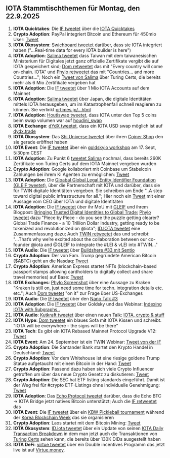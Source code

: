 ## IOTA Stammtischthemen für Montag, den 22.9.2025

1. **IOTA Quicktakes**: Die [IF tweetet](https://x.com/iota/status/1967876114447048769) über die [IOTA Quicktakes](https://www.youtube.com/watch?v=FqbYOGzhcAA)
2. **Crypto Adoption**: PayPal integriert Bitcoin und Ethereum für 450mio User: [Tweet](https://x.com/BTC_Archive/status/1967577501212803162)
3. **IOTA Ökosystem**: [Swichboard tweetet](https://x.com/switchboardxyz/status/1967577950058119645) darüber, dass sie IOTA integriert haben ("...Real-time data for every IOTA builder is here")
4. **IOTA Adoption**: [Salima tweetet](https://x.com/Salimasbegum/status/1967660786081468621) dass Taiwan mit dem taiwanesischen Ministerium für Digitales jetzt ganz offizielle Zertifikate vergibt die auf IOTA gespeichert sind; [Dom retweetet](https://x.com/DomSchiener/status/1967835469456241031) das mit "Every country will come on-chain. IOTA" und [Phylo retweetet](https://x.com/PhyloIota/status/1967747560577306811) das mit "Countries... and more Countries..."; Noch ein [Tweet von Salima](https://x.com/Salimasbegum/status/1966688626554679726) über Turing Certs, die bereits mehr als 6 Mio Zertifikate vergeben hat
5. **IOTA Adoption**: Die [IF tweetet](https://x.com/iota/status/1967596782222766550) über 1 Mio IOTA Accounts auf dem Mainnet
6. **IOTA Adoption**: [Salima tweetet](https://x.com/Salimasbegum/status/1966651273421238314) über Japan, die digitale Identitäten mittels IOTA herausgeben, um im Katastrophenfall schnell reagieren zu können. Sie verlinkt [prtimes.jp/...html](https://prtimes.jp/main/html/rd/p/000000096.000107403.html)
7. **IOTA Adoption**: [Houtiswap tweetet](https://x.com/HoudiniSwap/status/1967710958337527894), dass IOTA unter den Top 5 coins beim swap volumen war auf [houdini_swap](https://linktr.ee/houdini_swap)
8. **IOTA Exchange**: [dYdX tweetet](https://x.com/dYdX/status/1967838493587263519), dass ein IOTA USD swap möglich ist auf [dydx.trade](https://dydx.trade/trade/IOTA-USD)
9. **IOTA Ökosystem**: Das [Shi Universe tweetet](https://x.com/Shiuniverse/status/1967896315192393991) über ihren [Coiner Shop](https://coinerstore.io/) den sie gerade eröffnet haben
10. **IOTA Event**: Die [IF tweetet](https://x.com/iota/status/1966109473488945352) über ein [goldskyio workshop](https://www.youtube.com/watch?v=OESdnAg5Xk0&list=PLMbc46iGTB_Samx211B0e5ulm420tljN2&index=2) am 17. Sept, 5:30pm CEST
11. **IOTA Adoption**: Zu Punkt 6 [tweetet Salima](https://x.com/Salimasbegum/status/1967899046879617100) nochmal, dass bereits 260K Zertifikate von Turing Certs auf dem IOTA Mainnet vergeben wurden
12. **Crypto Adoption**: Google kollaboriert mit Coinbase um Stabelcoin Zahlungen bei ihrem Ki Agenten zu ermöglichen: [Tweet](https://x.com/WatcherGuru/status/1967939113908363566)
13. **IOTA Adoption**: Die [Gloabal Global Legal Entity Identifier Foundation (GLEIF tweetet)](https://x.com/GLEIF/status/1967906314702467417), über die Partnerschaft mit IOTA und darüber, dass sie für TWIN digitale Identitäten vergeben. Sie schreiben am Ende "..A step toward digital public infrastructure for all."; Hier noch ein [Tweet](https://x.com/GLEIF/status/1967953688514924609) mit einer Aussage vom CEO über IOTA und digitale Identitäten
14. **IOTA Adoption**: Die [IF tweetet](https://x.com/iota/status/1967939661654872076) über ihr MoU mit [GLEIF](https://x.com/GLEIF) und ihrem Blogpost: [Bringing Trusted Digital Identities to Global Trade](https://blog.iota.org/gleif-partnership/); [Phylo tweetet](https://x.com/PhyloIota/status/1967941927925584359) dazu "Piece by Piece - do you see the puzzle getting clearer? Global Trade Finance - a 10 Trillion Dollar Industry, getting ready to be tokenized and revolutionized on @iota"; [ID.IOTA tweetet](https://x.com/id_iota/status/1967941991112585697) eine Zusammenfassung dazu; Auch [TWIN retweetet](https://x.com/TWINGlobalOrg/status/1968244103918813349) das und schreibt: "...That’s why we’re excited about the collaboration between our co-founder @iota and @GLEIF to integrate the #LEI & vLEI into #TWIN..."
15. **IOTA Audio**: Die [IF tweetet](https://x.com/iota/status/1967891592108253315) über [Buildshere #33 mit Sentio](https://x.com/iota/status/1967891592108253315)
16. **Crypto Adoption**: Der von Fam. Trump gegründete American Bitcoin ($ABTC) geht an die Nasdaq: [Tweet](https://x.com/CoinDesk/status/1967964445331652851)
17. **Crypto Adoption**: American Express startet NFTs (blockchain-based passport stamps allowing cardholders to digitally collect and share travel memories) auf Base: [Tweet](https://x.com/Cointelegraph/status/1967823407266877882)
18. **IOTA Exchanges**: [Phylo Screenshot](https://x.com/eavesdropperle/status/1968015281848193143) über eine Aussage zu Kraken "Kraken is still on, just need some time for techn. integration details etc. etc."; Auch [Dom tweetet](https://x.com/DomSchiener/status/1967840724302565465) "on it" zur Frage über US-Exchanges
19. **IOTA Audio**: Die [IF tweetet](https://x.com/iota/status/1967876134562906176) über den [Nano Talk #3](https://x.com/id_iota/status/1968046326341619907)
20. **IOTA Adoption**: Die [IF tweetet](https://x.com/iota/status/1966109473488945352) über Goldsky und das Webinar: [Indexing IOTA with Subgraphs..](https://www.youtube.com/watch?v=OESdnAg5Xk0&list=PLMbc46iGTB_Samx211B0e5ulm420tljN2&index=1)
21. **IOTA Audio**: [Kutkraft tweetet](https://x.com/kutkraft/status/1968151168787550399) über einen neuen Talk: [IOTA, crypto & stuff](https://x.com/kutkraft/status/1968151168787550399)
22. **IOTA Hype**: [Dom tweetet](https://x.com/DomSchiener/status/1968304064548229123) ein blaues Sofa mit IOTA Kissen und schreibt. "IOTA will be everywhere - the signs will be there"
23. **IOTA Tech**: Es gibt ein IOTA Rebased Mainnet Protocol Upgrade V12: [Tweet](https://x.com/dlt_green/status/1968355540683117008)
24. **IOTA Event**: Am 24. September ist ein TWIN Webinar: [Tweet von der IF](https://x.com/iota/status/1968329098066853927)
25. **Crypto Adoption**: Die Santander Bank startet den Krypto Handel in Deutschland: [Tweet](https://x.com/pete_rizzo_/status/1968365786550124953)
26. **Crypto Adoption**: Vor dem Whitehouse ist eine riesige goldene Trump Statue aufgetaucht mit einem Bitcoin in der Hand: [Tweet](https://x.com/WatcherGuru/status/1968425939156496783)
27. **Crypto Adoption**: Passend dazu haben sich viele Crypto Influencer getroffen um über das neue Crypto Gesetz zu diskutieren: [Tweet](https://x.com/brian_armstrong/status/1968480348960080083)
28. **Crypto Adoption**: Die SEC hat ETF listing standards eingeführt. Damit ist der Weg frei für #crypto ETF-Listings ohne individuelle Genehmigung: [Tweet](https://x.com/AltcoinDaily/status/1968445608533848147)
29. **IOTA Adoption**: Das [Echo Protocol tweetet](https://x.com/EchoProtocol_/status/1968339625224860025) darüber, dass die Echo BTC → IOTA Bridge jetzt natives Bitcoin unterstützt; Auch die [IF retweetet](https://x.com/iota/status/1968554091744792892) das
30. **IOTA Event**: Die [IF tweetet](https://x.com/iota/status/1968661286788436137) über ein [KBW Pickleball tournament](https://luma.com/x2wx78w0) während der [Korea Blockchain Week](https://x.com/kbwofficial) das sie organisieren
31. **Crypto Adoption**: Laos startet mit dem Bitcoin Mining: [Tweet](https://x.com/pete_rizzo_/status/1968634719253180784)
32. **IOTA Ökosystem**: [ID.iota tweetet](https://x.com/id_iota/status/1968576647310844164) über ein Update von seinen [IOTA Daily Transaction Breakdown](https://iota-transaction-origin-visualizer-448150412424.us-west1.run.app/) in dem man jetzt auch die Transaktionen von [Turing Certs](https://x.com/turing_certs) sehen kann, die bereits über 130K DIDs ausgestellt haben
33. **IOTA DeFi**: [virtue tweetet](https://x.com/Virtue_Money/status/1968658285600358543) über ein Double incentives Programm das jetzt live ist auf [Virtue.money](virtue.money). 
